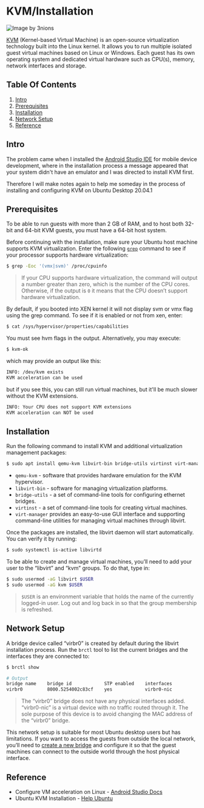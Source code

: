 # KVM/Installation

![Image by 3nions](https://www.3nions.com/wp-content/uploads/2018/10/What-is-a-Linux-KVM-VPS-and-Why-Are-They-Reliable.png)

[KVM](https://www.linux-kvm.org/page/Main_Page) (Kernel-based Virtual Machine) is an open-source virtualization technology built into the Linux kernel. It allows you to run multiple isolated guest virtual machines based on Linux or Windows. Each guest has its own operating system and dedicated virtual hardware such as CPU(s), memory, network interfaces and storage.

## Table Of Contents

1. [Intro](#intro)
2. [Prerequisites](#prerequisites)
3. [Installation](#installation)
4. [Network Setup](#network-setup)
5. [Reference](#reference)

## Intro

The problem came when I installed the [Android Studio IDE](https://developer.android.com) for mobile device development, where in the installation process a message appeared that your system didn't have an emulator and I was directed to install KVM first.

Therefore I will make notes again to help me someday in the process of installing and configuring KVM on Ubuntu Desktop 20.04.1

## Prerequisites

To be able to run guests with more than 2 GB of RAM, and to host both 32-bit and 64-bit KVM guests, you must have a 64-bit host system.

Before continuing with the installation, make sure your Ubuntu host machine supports KVM virtualization. Enter the following [`grep`](https://linuxize.com/post/how-to-use-grep-command-to-search-files-in-linux/) command to see if your processor supports hardware virtualization:

```bash
$ grep -Eoc '(vmx|svm)' /proc/cpuinfo
```

> If your CPU supports hardware virtualization, the command will output a number greater than zero, which is the number of the CPU cores. Otherwise, if the output is `0` it means that the CPU doesn’t support hardware virtualization.

By default, if you booted into XEN kernel it will not display svm or vmx flag using the grep command. To see if it is enabled or not from xen, enter:

```bash
$ cat /sys/hypervisor/properties/capabilities
```

You must see hvm flags in the output. Alternatively, you may execute:

```bash
$ kvm-ok
```

which may provide an output like this:

```bash
INFO: /dev/kvm exists
KVM acceleration can be used
```

but if you see this, you can still run virtual machines, but it'll be much slower without the KVM extensions.

```bash
INFO: Your CPU does not support KVM extensions
KVM acceleration can NOT be used
```

## Installation

Run the following command to install KVM and additional virtualization management packages:

```bash
$ sudo apt install qemu-kvm libvirt-bin bridge-utils virtinst virt-manager
```

- `qemu-kvm` - software that provides hardware emulation for the KVM hypervisor.
- `libvirt-bin` - software for managing virtualization platforms.
- `bridge-utils` - a set of command-line tools for configuring ethernet bridges.
- `virtinst` - a set of command-line tools for creating virtual machines.
- `virt-manager` provides an easy-to-use GUI interface and supporting command-line utilities for managing virtual machines through libvirt.

Once the packages are installed, the libvirt daemon will start automatically. You can verify it by running:

```bash
$ sudo systemctl is-active libvirtd
```

To be able to create and manage virtual machines, you’ll need to add your user to the “libvirt” and “kvm” groups. To do that, type in:

```bash
$ sudo usermod -aG libvirt $USER
$ sudo usermod -aG kvm $USER
```

> `$USER` is an environment variable that holds the name of the currently logged-in user. Log out and log back in so that the group membership is refreshed.

## Network Setup

A bridge device called “virbr0” is created by default during the libvirt installation process. Run the `brctl` tool to list the current bridges and the interfaces they are connected to:

```bash
$ brctl show
```

```bash
# Output
bridge name    bridge id            STP enabled    interfaces
virbr0         8000.5254002c83cf    yes            virbr0-nic
```

> The “virbr0” bridge does not have any physical interfaces added. “virbr0-nic” is a virtual device with no traffic routed through it. The sole purpose of this device is to avoid changing the MAC address of the “virbr0” bridge.

This network setup is suitable for most Ubuntu desktop users but has limitations. If you want to access the guests from outside the local network, you’ll need to [create a new bridge](https://help.ubuntu.com/community/KVM/Networking#Bridged_Networking) and configure it so that the guest machines can connect to the outside world through the host physical interface.

## Reference

- Configure VM acceleration on Linux - [Android Studio Docs](https://developer.android.com/studio/run/emulator-acceleration?utm_source=android-studio#vm-linux)
- Ubuntu KVM Installation - [Help Ubuntu](https://help.ubuntu.com/community/KVM/Installation)
